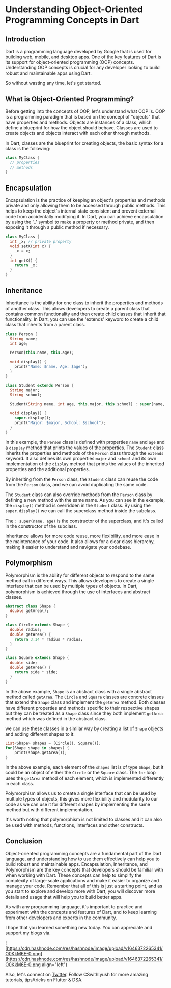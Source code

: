 # Understanding Object-Oriented Programming Concepts in Dart

## Introduction

Dart is a programming language developed by Google that is used for building web, mobile, and desktop apps. One of the key features of Dart is its support for object-oriented programming (OOP) concepts. Understanding OOP concepts is crucial for any developer looking to build robust and maintainable apps using Dart.

So without wasting any time, let's get started.

## What is Object-Oriented Programming?

Before getting into the concepts of OOP, let's understand what OOP is. OOP is a programming paradigm that is based on the concept of "objects" that have properties and methods. Objects are instances of a class, which define a blueprint for how the object should behave. Classes are used to create objects and objects interact with each other through methods.

In Dart, classes are the blueprint for creating objects, the basic syntax for a class is the following:

```dart
class MyClass {
  // properties
  // methods
}
```

## Encapsulation

Encapsulation is the practice of keeping an object's properties and methods private and only allowing them to be accessed through public methods. This helps to keep the object's internal state consistent and prevent external code from accidentally modifying it. In Dart, you can achieve encapsulation by using the '\_' symbol to make a property or method private, and then exposing it through a public method if necessary.

```dart
class MyClass {
  int _x; // private property
  void setX(int x) {
    _x = x;
  }
  int getX() {
    return _x;
  }
}
```

## Inheritance

Inheritance is the ability for one class to inherit the properties and methods of another class. This allows developers to create a parent class that contains common functionality and then create child classes that inherit that functionality. In Dart, you can use the 'extends' keyword to create a child class that inherits from a parent class.

```dart
class Person {
  String name;
  int age;

  Person(this.name, this.age);

  void display() {
    print("Name: $name, Age: $age");
  }
}

class Student extends Person {
  String major;
  String school;

  Student(String name, int age, this.major, this.school) : super(name, age);

  void display() {
    super.display();
    print("Major: $major, School: $school");
  }
}
```

In this example, the `Person` class is defined with properties `name` and `age` and a `display` method that prints the values of the properties. The `Student` class inherits the properties and methods of the `Person` class through the `extends` keyword. It also defines its own properties `major` and `school` and its own implementation of the `display` method that prints the values of the inherited properties and the additional properties.

By inheriting from the `Person` class, the `Student` class can reuse the code from the `Person` class, and we can avoid duplicating the same code.

The `Student` class can also override methods from the `Person` class by defining a new method with the same name. As you can see in the example, the `display()` method is overridden in the `Student` class. By using the `super.display()` we can call the superclass method inside the subclass.

The `: super(name, age)` is the constructor of the superclass, and it's called in the constructor of the subclass.

Inheritance allows for more code reuse, more flexibility, and more ease in the maintenance of your code. It also allows for a clear class hierarchy, making it easier to understand and navigate your codebase.

## Polymorphism

Polymorphism is the ability for different objects to respond to the same method call in different ways. This allows developers to create a single interface that can be used by multiple types of objects. In Dart, polymorphism is achieved through the use of interfaces and abstract classes.

```dart
abstract class Shape {
  double getArea();
}

class Circle extends Shape {
  double radius;
  double getArea() {
    return 3.14 * radius * radius;
  }
}

class Square extends Shape {
  double side;
  double getArea() {
    return side * side;
  }
}
```

In the above example, `Shape` is an abstract class with a single abstract method called `getArea`. The `Circle` and `Square` classes are concrete classes that extend the `Shape` class and implement the `getArea` method. Both classes have different properties and methods specific to their respective shapes but they can be treated as a `Shape` class since they both implement `getArea` method which was defined in the abstract class.

we can use these classes in a similar way by creating a list of `Shape` objects and adding different shapes to it:

```dart
List<Shape> shapes = [Circle(), Square()];
for(Shape shape in shapes) {
    print(shape.getArea());
}
```

In the above example, each element of the `shapes` list is of type `Shape`, but it could be an object of either the `Circle` or the `Square` class. The `for` loop uses the `getArea` method of each element, which is implemented differently in each class.

Polymorphism allows us to create a single interface that can be used by multiple types of objects, this gives more flexibility and modularity to our code as we can use it for different shapes by implementing the same method but with different implementation.

It's worth noting that polymorphism is not limited to classes and it can also be used with methods, functions, interfaces and other constructs.

## Conclusion

Object-oriented programming concepts are a fundamental part of the Dart language, and understanding how to use them effectively can help you to build robust and maintainable apps. Encapsulation, Inheritance, and Polymorphism are the key concepts that developers should be familiar with when working with Dart. These concepts can help to simplify the complexity of large-scale applications and make it easier to organize and manage your code. Remember that all of this is just a starting point, and as you start to explore and develop more with Dart, you will discover more details and usage that will help you to build better apps.

As with any programming language, it's important to practice and experiment with the concepts and features of Dart, and to keep learning from other developers and experts in the community.

I hope that you learned something new today. You can appreciate and support my blogs via.

![https://cdn.hashnode.com/res/hashnode/image/upload/v1646372265341/O0KkM6E-0.png](https://cdn.hashnode.com/res/hashnode/image/upload/v1646372265341/O0KkM6E-0.png align="left")

Also, let's connect on [Twitter](https://twitter.com/Iyush004). Follow CSwithIyush for more amazing tutorials, tips/tricks on Flutter & DSA.